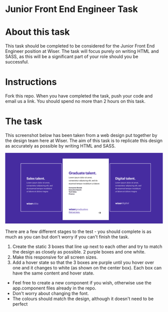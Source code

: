 # Junior Front End Engineer Task


# About this task

This task should be completed to be considered for the Junior Front End Engineer position at Wiser. The task will focus purely on writing HTML and SASS, as this will be a significant part of your role should you be successful.

# Instructions

Fork this repo. When you have completed the task, push your code and email us a link. You should spend no more than 2 hours on this task.

# The task

This screenshot below has been taken from a web design put together by the design team here at Wiser. The aim of this task is to replicate this design as accurately as possible by writing HTML and SASS.

![Alt text](src/assets/design.png)

There are a few different stages to the test - you should complete is as much as you can but don't worry if you can't finish the task. 

1. Create the static 3 boxes that line up next to each other and try to match the design as closely as possible. 2 purple boxes and one white. 
2. Make this responsive for all screen sizes.
3. Add a hover state so that the 3 boxes are purple until you hover over one and it changes to white (as shown on the center box). Each box can have the same content and hover state.


- Feel free to create a new component if you wish, otherwise use the app.component files already in the repo.
- Don't worry about changing the font.
- The colours should match the design, although it doesn't need to be perfect

